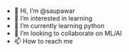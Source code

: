 - 👋 Hi, I’m @saupawar
- 👀 I’m interested in learning 
- 🌱 I’m currently learning python
- 💞️ I’m looking to collaborate on ML/AI
- 📫 How to reach me 

<!---
saupawar/saupawar is a ✨ special ✨ repository because its `README.md` (this file) appears on your GitHub profile.
You can click the Preview link to take a look at your changes.
--->
